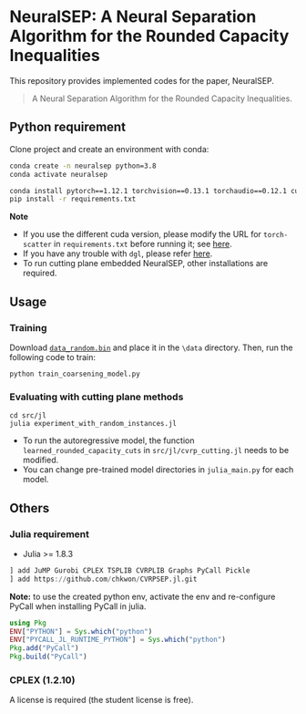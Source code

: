 # NeuralSEP: A Neural Separation Algorithm for the Rounded Capacity Inequalities

This repository provides implemented codes for the paper, NeuralSEP. 
> A Neural Separation Algorithm for the Rounded Capacity Inequalities.


## Python requirement
Clone project and create an environment with conda:
```bash
conda create -n neuralsep python=3.8
conda activate neuralsep

conda install pytorch==1.12.1 torchvision==0.13.1 torchaudio==0.12.1 cudatoolkit==11.3 -c pytorch
pip install -r requirements.txt
```

**Note** 
- If you use the different cuda version, please modify the URL for `torch-scatter` in `requirements.txt` before running it; see [here](https://pytorch-geometric.readthedocs.io/en/1.7.2/notes/installation.html).
- If you have any trouble with `dgl`, please refer [here](https://www.dgl.ai/pages/start.html).
- To run cutting plane embedded NeuralSEP, other installations are required.

## Usage
### Training
Download [`data_random.bin`](https://drive.google.com/file/d/1TAYlo1xTWxqPpLVeVkmLrbIlMd1TxvdU/view?usp=sharing) and place it in the `\data` directory.
Then, run the following code to train:
```console
python train_coarsening_model.py 
```


### Evaluating with cutting plane methods
```console
cd src/jl
julia experiment_with_random_instances.jl
```

- To run the autoregressive model, the function `learned_rounded_capacity_cuts` in `src/jl/cvrp_cutting.jl` needs to be modified.
- You can change pre-trained model directories in `julia_main.py` for each model.


## Others
### Julia requirement
- Julia >= 1.8.3

```julia
] add JuMP Gurobi CPLEX TSPLIB CVRPLIB Graphs PyCall Pickle
] add https://github.com/chkwon/CVRPSEP.jl.git
```

**Note:** to use the created python env, activate the env and re-configure PyCall when installing PyCall in julia.
```julia
using Pkg
ENV["PYTHON"] = Sys.which("python")
ENV["PYCALL_JL_RUNTIME_PYTHON"] = Sys.which("python")
Pkg.add("PyCall")
Pkg.build("PyCall")
```

### CPLEX (1.2.10)
A license is required (the student license is free).


